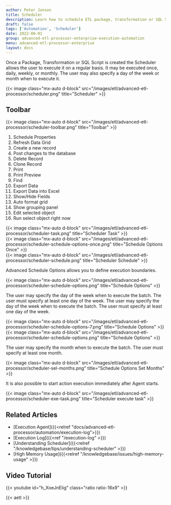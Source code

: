 ```yaml
---
author: Peter Jonson
title: Scheduler
description: Learn how to schedule ETL package, transformation or SQL Script for execution
draft: false
tags: ['Automation', 'Scheduler']
date: 2022-08-01
group: advanced-etl-processor-enterprise-execution-automation
menu: advanced-etl-processor-enterprise
layout: docs
---
```


Once a Package, Transformation or SQL Script is created the Scheduler allows the user to execute it on a regular basis. It may be executed once, daily, weekly, or monthly. The user may also specify a day of the week or month when to execute it.

{{< image class="mx-auto d-block"  src="/images/etl/advanced-etl-processor/scheduler.png" title="Scheduler" >}}

## Toolbar

{{< image class="mx-auto d-block"  src="/images/etl/advanced-etl-processor/scheduler-toolbar.png" title="Toolbar" >}}

1. Schedule Properties
1. Refresh Data Grid
1. Create a new record
1. Post changes to the database
1. Delete Record
1. Clone Record
1. Print
1. Print Preview
1. Find
1. Export Data
1. Export Data into Excel
1. Show/Hide Fields
1. Auto format grid
1. Show grouping panel
1. Edit selected object
1. Run select object right now

{{< image class="mx-auto d-block"  src="/images/etl/advanced-etl-processor/scheduler-task.png" title="Scheduler Task" >}}
\
{{< image class="mx-auto d-block"  src="/images/etl/advanced-etl-processor/scheduler-schedule-options-once.png" title="Schedule Options Once" >}}
\
{{< image class="mx-auto d-block"  src="/images/etl/advanced-etl-processor/scheduler-schedule.png" title="Scheduler Schedule" >}}

Advanced Schedule Options allows you to define execution boundaries.

{{< image class="mx-auto d-block"  src="/images/etl/advanced-etl-processor/scheduler-schedule-options.png" title="Schedule Options" >}}

The user may specify the day of the week when to execute the batch. The user must specify at least one day of the week. The user may specify the day of the week when to execute the batch. The user must specify at least one day of the week.

{{< image class="mx-auto d-block"  src="/images/etl/advanced-etl-processor/scheduler-schedule-options-7.png" title="Schedule Options" >}}
\
{{< image class="mx-auto d-block"  src="/images/etl/advanced-etl-processor/scheduler-schedule-options.png" title="Schedule Options" >}}

The user may specify the month when to execute the batch. The user must specify at least one month.

{{< image class="mx-auto d-block"  src="/images/etl/advanced-etl-processor/scheduler-sel-months.png" title="Schedule Options Set Months" >}}

It is also possible to start action execution immediately after Agent starts.

{{< image class="mx-auto d-block"  src="/images/etl/advanced-etl-processor/scheduler-exe-task.png" title="Scheduler execute task" >}}

## Related Articles

- [Execution Agent]({{<relref "docs/advanced-etl-processor/automation/execution-log">}})
- [Execution Log]({{<ref "/execution-log" >}})
- [Understanding Scheduler]({{<relref "/knowledgebase/tips/understanding-scheduler" >}})
- [High Memory Usage]({{<relref "/knowledgebase/issues/high-memory-usage" >}})

## Video Tutorial

{{< youtube id="h_XoeJnElig" class="ratio ratio-16x9" >}}

{{< aetl >}}
